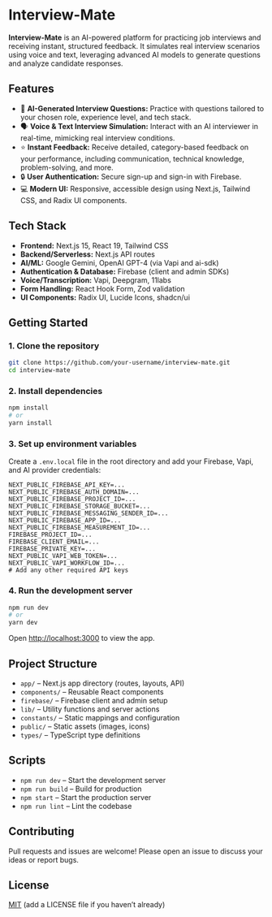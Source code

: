 # Interview-Mate

**Interview-Mate** is an AI-powered platform for practicing job interviews and receiving instant, structured feedback. It simulates real interview scenarios using voice and text, leveraging advanced AI models to generate questions and analyze candidate responses.

## Features

- 🤖 **AI-Generated Interview Questions:** Practice with questions tailored to your chosen role, experience level, and tech stack.
- 🗣️ **Voice & Text Interview Simulation:** Interact with an AI interviewer in real-time, mimicking real interview conditions.
- ⭐ **Instant Feedback:** Receive detailed, category-based feedback on your performance, including communication, technical knowledge, problem-solving, and more.
- 🔒 **User Authentication:** Secure sign-up and sign-in with Firebase.
- 💻 **Modern UI:** Responsive, accessible design using Next.js, Tailwind CSS, and Radix UI components.

## Tech Stack

- **Frontend:** Next.js 15, React 19, Tailwind CSS
- **Backend/Serverless:** Next.js API routes
- **AI/ML:** Google Gemini, OpenAI GPT-4 (via Vapi and ai-sdk)
- **Authentication & Database:** Firebase (client and admin SDKs)
- **Voice/Transcription:** Vapi, Deepgram, 11labs
- **Form Handling:** React Hook Form, Zod validation
- **UI Components:** Radix UI, Lucide Icons, shadcn/ui

## Getting Started

### 1. Clone the repository

```bash
git clone https://github.com/your-username/interview-mate.git
cd interview-mate
```

### 2. Install dependencies

```bash
npm install
# or
yarn install
```

### 3. Set up environment variables

Create a `.env.local` file in the root directory and add your Firebase, Vapi, and AI provider credentials:

```
NEXT_PUBLIC_FIREBASE_API_KEY=...
NEXT_PUBLIC_FIREBASE_AUTH_DOMAIN=...
NEXT_PUBLIC_FIREBASE_PROJECT_ID=...
NEXT_PUBLIC_FIREBASE_STORAGE_BUCKET=...
NEXT_PUBLIC_FIREBASE_MESSAGING_SENDER_ID=...
NEXT_PUBLIC_FIREBASE_APP_ID=...
NEXT_PUBLIC_FIREBASE_MEASUREMENT_ID=...
FIREBASE_PROJECT_ID=...
FIREBASE_CLIENT_EMAIL=...
FIREBASE_PRIVATE_KEY=...
NEXT_PUBLIC_VAPI_WEB_TOKEN=...
NEXT_PUBLIC_VAPI_WORKFLOW_ID=...
# Add any other required API keys
```

### 4. Run the development server

```bash
npm run dev
# or
yarn dev
```

Open [http://localhost:3000](http://localhost:3000) to view the app.

## Project Structure

- `app/` – Next.js app directory (routes, layouts, API)
- `components/` – Reusable React components
- `firebase/` – Firebase client and admin setup
- `lib/` – Utility functions and server actions
- `constants/` – Static mappings and configuration
- `public/` – Static assets (images, icons)
- `types/` – TypeScript type definitions

## Scripts

- `npm run dev` – Start the development server
- `npm run build` – Build for production
- `npm start` – Start the production server
- `npm run lint` – Lint the codebase

## Contributing

Pull requests and issues are welcome! Please open an issue to discuss your ideas or report bugs.

## License

[MIT](LICENSE) (add a LICENSE file if you haven’t already)
